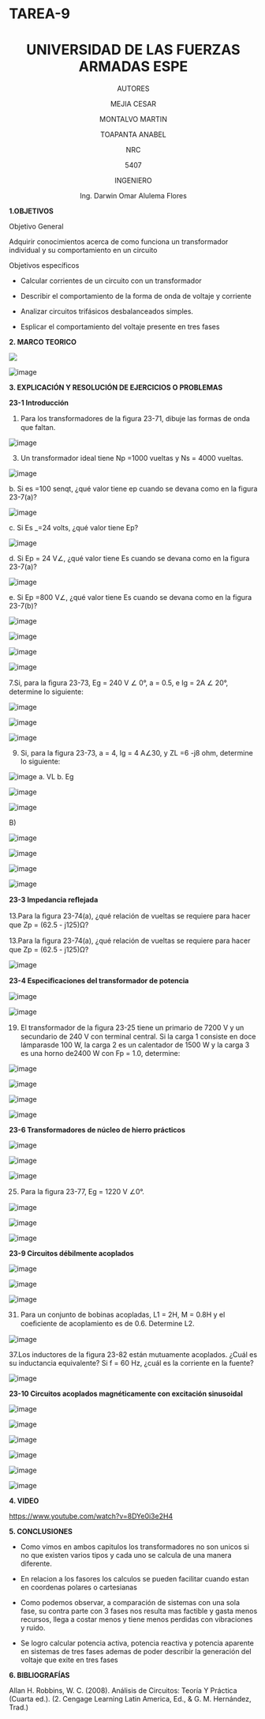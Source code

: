 # TAREA-9

<div align="center">

# UNIVERSIDAD DE LAS FUERZAS ARMADAS ESPE

AUTORES

MEJIA CESAR
  
MONTALVO MARTIN
  
TOAPANTA ANABEL

NRC
  
5407

INGENIERO

Ing. Darwin Omar Alulema Flores

</div>

**1.OBJETIVOS**

Objetivo General

Adquirir conocimientos acerca de como funciona un transformador individual y su comportamiento en un circuito


Objetivos específicos

* Calcular corrientes de un circuito con un transformador

* Describir el comportamiento de la forma de onda de voltaje y corriente

* Analizar circuitos trifásicos desbalanceados simples.

* Esplicar el comportamiento del voltaje presente en tres fases

**2. MARCO TEORICO**

![](https://github.com/Anabeltoapanta/TAREA-9/blob/main/MARCO%20TEORICO%2024_page-0001.jpg)

![image](https://user-images.githubusercontent.com/85134094/132530601-53292104-533d-4939-9470-967e4e6b2689.png)

**3. EXPLICACIÓN Y RESOLUCIÓN DE EJERCICIOS O PROBLEMAS**

**23-1 Introducción**

1. Para los transformadores de la ﬁgura 23-71, dibuje las formas de onda que faltan.

![image](https://user-images.githubusercontent.com/85134094/132509778-9ab5bcc3-7937-44c7-8779-4c319510fe3f.png)

3. Un transformador ideal tiene Np =1000 vueltas y Ns = 4000 vueltas.

![image](https://user-images.githubusercontent.com/85134094/132523329-a4b09761-1532-48e9-903f-59b78f24f902.png)

b. Si es =100 senqt, ¿qué valor tiene ep cuando se devana como en la figura 23-7(a)?

![image](https://user-images.githubusercontent.com/85134094/132523432-ae81c521-f4d6-40a2-aef0-ccaf33c7cd98.png)

c. Si Es _=24 volts, ¿qué valor tiene Ep?

![image](https://user-images.githubusercontent.com/85134094/132523493-e41eea40-a698-40e0-a95a-8b96a036619a.png)


d. Si Ep = 24 V∠, ¿qué valor tiene Es cuando se devana como en la figura
23-7(a)?

![image](https://user-images.githubusercontent.com/85134094/132523564-d60d1648-ea83-4881-8a6d-1606bcd0a839.png)

e. Si Ep =800 V∠, ¿qué valor tiene Es cuando se devana como en la figura
23-7(b)?

![image](https://user-images.githubusercontent.com/85134094/132523645-91df6313-041b-427a-b15b-781f1c0bb2ce.png)

![image](https://user-images.githubusercontent.com/85134094/132527128-0c14240e-eb1a-4175-b024-719eba92ba19.png)

![image](https://user-images.githubusercontent.com/85134094/132527152-fa21eb27-c50c-4c2e-b6ab-298cba86cd1b.png)

![image](https://user-images.githubusercontent.com/85134094/132527227-f840a150-9831-4d87-bf33-f911ac888db8.png)

7.Si, para la ﬁgura 23-73, Eg = 240 V ∠ 0°, a = 0.5, e Ig = 2A ∠ 20°, determine lo siguiente:

![image](https://user-images.githubusercontent.com/85134094/132509804-af527137-fc9e-415c-9b5f-6b439df0db8b.png)

![image](https://user-images.githubusercontent.com/85134094/132509824-787263ee-2934-4071-b24a-8860c4d1cc56.png)

![image](https://user-images.githubusercontent.com/85134094/132509849-5d2b06d2-4c43-431e-99b2-05a028aa3934.png)

9. Si, para la figura 23-73, a = 4, Ig = 4 A∠30, y ZL =6 -j8 ohm, determine
lo siguiente:

![image](https://user-images.githubusercontent.com/85134094/132523738-226b4bd8-9a64-443f-a27a-9a061dc61442.png)
a.	VL b. Eg

![image](https://user-images.githubusercontent.com/85134094/132523864-f9970d52-e968-42e2-89b4-ca3132bfade1.png)

![image](https://user-images.githubusercontent.com/85134094/132523878-922b24eb-5b3c-4872-9c7a-61c654c8688f.png)

B)

![image](https://user-images.githubusercontent.com/85134094/132523907-0af99d32-27d7-4e64-8c64-51da53530daa.png)

![image](https://user-images.githubusercontent.com/85134094/132527255-d2f18696-71a3-4581-baff-03a811c6b93b.png)

![image](https://user-images.githubusercontent.com/85134094/132527271-b332a843-0fb9-43a8-9d90-d9b87304f946.png)

![image](https://user-images.githubusercontent.com/85134094/132527301-84ff6b4e-06cb-48dc-aedb-cfebd70487e2.png)


**23-3 Impedancia reﬂejada**

13.Para la ﬁgura 23-74(a), ¿qué relación de vueltas se requiere para hacer que Zp = (62.5 - j125)Ω?

13.Para la ﬁgura 23-74(a), ¿qué relación de vueltas se requiere para hacer que Zp = (62.5 - j125)Ω?

![image](https://user-images.githubusercontent.com/85134094/132509897-693c19f6-f181-4928-8659-40af9289a280.png)

**23-4 Especiﬁcaciones del transformador de potencia**

![image](https://user-images.githubusercontent.com/85134094/132527361-d511fcdf-65df-4d92-b0bf-db74cd9e974d.png)

![image](https://user-images.githubusercontent.com/85134094/132527388-ba588282-9fbf-4f02-bb47-cff81c2b11db.png)

19. El transformador de la ﬁgura 23-25 tiene un primario de 7200 V y un secundario de 240 V con terminal central. Si la carga 1 consiste en doce lámparasde 100 W, la carga 2 es un calentador de 1500 W y la carga 3 es una horno de2400 W con Fp = 1.0, determine:

![image](https://user-images.githubusercontent.com/85134094/132509940-322186a9-6be3-4cb9-8a24-7a817a1a7c6e.png)

![image](https://user-images.githubusercontent.com/85134094/132509956-eaad4ccd-8608-4d74-8ab1-3c3fd538f6a7.png)

![image](https://user-images.githubusercontent.com/85134094/132509973-e3deff14-12d3-4d64-adbf-28cac1caff58.png)

![image](https://user-images.githubusercontent.com/85134094/132510043-42deceba-2ef1-4014-a5b9-cce312eb241a.png)

**23-6 Transformadores de núcleo de hierro prácticos**

![image](https://user-images.githubusercontent.com/85134094/132527413-a36fe1cb-0bde-409b-8322-b636c235b87c.png)

![image](https://user-images.githubusercontent.com/85134094/132527438-2c142d55-8ead-4a1d-902f-e10564268b35.png)

![image](https://user-images.githubusercontent.com/85134094/132527534-796ddbba-7251-43ab-9b26-ff8e5a26c137.png)

25. Para la ﬁgura 23-77, Eg = 1220 V ∠0°.

![image](https://user-images.githubusercontent.com/85134094/132510070-709c6909-83ef-436d-bf54-58b99a3b1711.png)

![image](https://user-images.githubusercontent.com/85134094/132510090-a00d51f9-3e5f-41db-b4d0-332c26972bb9.png)

![image](https://user-images.githubusercontent.com/85134094/132510099-14ad601a-ab37-4458-9bd3-04508c10872d.png)

**23-9 Circuitos débilmente acoplados**

![image](https://user-images.githubusercontent.com/85134094/132527568-6a6f4329-7a46-4c2e-aa48-b8fb6b7bbf14.png)

![image](https://user-images.githubusercontent.com/85134094/132527585-8cd7acce-6b18-42da-ab5d-29734e6377c2.png)

![image](https://user-images.githubusercontent.com/85134094/132527639-17b3625a-b673-414e-b94f-e0b2bec8fd22.png)

31.  Para un conjunto de bobinas acopladas, L1 = 2H, M = 0.8H y el coeﬁciente de acoplamiento es de 0.6. Determine L2.

![image](https://user-images.githubusercontent.com/85134094/132510150-fa65db97-c710-4590-a573-5dcfc16a7157.png)

37.Los inductores de la figura 23-82 están mutuamente acoplados. ¿Cuál es su inductancia equivalente? Si f = 60 Hz, ¿cuál es la corriente en la fuente?

![image](https://user-images.githubusercontent.com/85134094/132510162-1acd0282-5c96-4325-b570-d62ddf173312.png)

**23-10 Circuitos acoplados magnéticamente con excitación sinusoidal**

![image](https://user-images.githubusercontent.com/85134094/132527683-b4826ff1-468b-4936-89bb-543f0fab868a.png)

![image](https://user-images.githubusercontent.com/85134094/132527711-915fcb67-c0c1-4900-8f24-33463170f16f.png)

![image](https://user-images.githubusercontent.com/85134094/132527736-a0261520-73d5-48ae-9a04-fcc136c14ed2.png)

![image](https://user-images.githubusercontent.com/85134094/132527756-16c2ad69-6b36-4fdd-95b9-936ded5990d7.png)

![image](https://user-images.githubusercontent.com/85134094/132527775-b13e4703-c8cc-463a-b64a-1f82d83599c8.png)

![image](https://user-images.githubusercontent.com/85134094/132527797-b0282b22-f550-418f-96cb-fdc2e350ad57.png)


**4. VIDEO**

https://www.youtube.com/watch?v=8DYe0i3e2H4

**5. CONCLUSIONES**

* Como vimos en ambos capitulos los transformadores no son unicos si no que existen varios tipos y cada uno se calcula de una manera diferente.

* En relacion a los fasores los calculos se pueden facilitar cuando estan en coordenas polares o cartesianas

* Como podemos observar, a comparación de sistemas con una sola fase, su contra parte con 3 fases nos resulta mas factible y gasta menos recursos, llega a costar menos y tiene menos perdidas con vibraciones y ruido.

* Se logro calcular potencia activa, potencia reactiva y potencia aparente en sistemas de tres fases ademas de poder describir la generación del voltaje que exite en tres fases

**6. BIBLIOGRAFÍAS**

Allan H. Robbins, W. C. (2008). Análisis de Circuitos: Teoría Y Práctica (Cuarta ed.). (2. Cengage Learning Latin America, Ed., & G. M. Hernández, Trad.)

